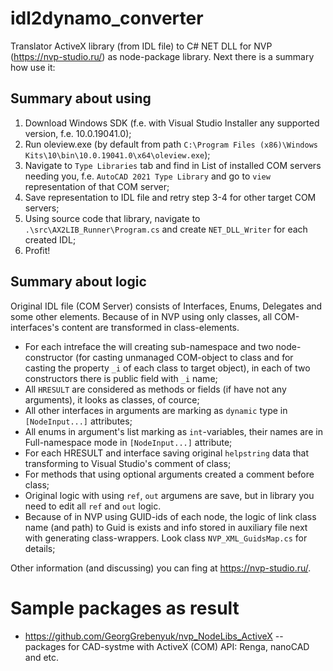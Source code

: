 # idl2dynamo_converter
Translator ActiveX library (from IDL file) to C# NET DLL for NVP (https://nvp-studio.ru/) as node-package library. Next there is a summary how use it:

## Summary about using

1. Download Windows SDK (f.e. with Visual Studio Installer any supported version, f.e. 10.0.19041.0);
2. Run oleview.exe (by default from path `C:\Program Files (x86)\Windows Kits\10\bin\10.0.19041.0\x64\oleview.exe`);
3. Navigate to `Type Libraries` tab and find in List of installed COM servers needing you, f.e. `AutoCAD 2021 Type Library` and go to `view` representation of that COM server;
4. Save representation to IDL file and retry step 3-4 for other target COM servers;
5. Using source code that library, navigate to `.\src\AX2LIB_Runner\Program.cs` and create `NET_DLL_Writer` for each created IDL;
6. Profit!

## Summary about logic

Original IDL file (COM Server) consists of Interfaces, Enums, Delegates and some other elements. Because of in NVP using only classes, all COM-interfaces's content are transformed in class-elements.
* For each intreface the will creating sub-namespace and two node-constructor (for casting unmanaged COM-object to class and for casting the property `_i` of each class to target object), in each of two constructors there is public field with `_i` name;
* All `HRESULT` are considered as methods or fields (if have not any arguments), it looks as classes, of cource;
* All other interfaces in arguments are marking as `dynamic` type in `[NodeInput...]` attributes;
* All enums in argument's list marking as `int`-variables, their names are in Full-namespace mode in `[NodeInput...]` attribute;
* For each HRESULT and interface saving original `helpstring` data that transforming to Visual Studio's comment of class;
* For methods that using optional arguments created a comment before class;
* Original logic with using `ref`, `out` argumens are save, but in library you need to edit all `ref` and `out` logic.
* Because of in NVP using GUID-ids of each node, the logic of link class name (and path) to Guid is exists and info stored in auxiliary file next with generating class-wrappers. Look class `NVP_XML_GuidsMap.cs` for details;

Other information (and discussing) you can fing at https://nvp-studio.ru/.

# Sample packages as result

* https://github.com/GeorgGrebenyuk/nvp_NodeLibs_ActiveX -- packages for CAD-systme with ActiveX (COM) API: Renga, nanoCAD and etc. 